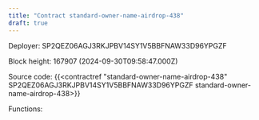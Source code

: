 ```yaml
---
title: "Contract standard-owner-name-airdrop-438"
draft: true
---
```

Deployer: SP2QEZ06AGJ3RKJPBV14SY1V5BBFNAW33D96YPGZF


 



Block height: 167907 (2024-09-30T09:58:47.000Z)

Source code: {{<contractref "standard-owner-name-airdrop-438" SP2QEZ06AGJ3RKJPBV14SY1V5BBFNAW33D96YPGZF standard-owner-name-airdrop-438>}}

Functions:


